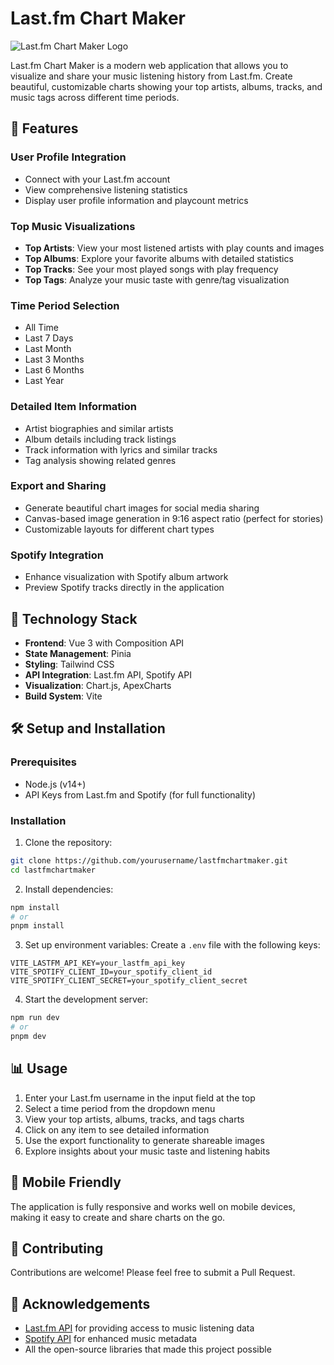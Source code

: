 # Last.fm Chart Maker

![Last.fm Chart Maker Logo](https://lastfm-img2.akamaized.net/i/u/270x270/2a96cbd8b46e442fc41c2b86b821562f.png)

Last.fm Chart Maker is a modern web application that allows you to visualize and share your music listening history from Last.fm. Create beautiful, customizable charts showing your top artists, albums, tracks, and music tags across different time periods.

## 🎵 Features

### User Profile Integration
- Connect with your Last.fm account
- View comprehensive listening statistics
- Display user profile information and playcount metrics

### Top Music Visualizations
- **Top Artists**: View your most listened artists with play counts and images
- **Top Albums**: Explore your favorite albums with detailed statistics
- **Top Tracks**: See your most played songs with play frequency
- **Top Tags**: Analyze your music taste with genre/tag visualization

### Time Period Selection
- All Time
- Last 7 Days
- Last Month
- Last 3 Months
- Last 6 Months
- Last Year

### Detailed Item Information
- Artist biographies and similar artists
- Album details including track listings
- Track information with lyrics and similar tracks
- Tag analysis showing related genres

### Export and Sharing
- Generate beautiful chart images for social media sharing
- Canvas-based image generation in 9:16 aspect ratio (perfect for stories)
- Customizable layouts for different chart types

### Spotify Integration
- Enhance visualization with Spotify album artwork
- Preview Spotify tracks directly in the application

## 🚀 Technology Stack

- **Frontend**: Vue 3 with Composition API
- **State Management**: Pinia
- **Styling**: Tailwind CSS
- **API Integration**: Last.fm API, Spotify API
- **Visualization**: Chart.js, ApexCharts
- **Build System**: Vite

## 🛠️ Setup and Installation

### Prerequisites
- Node.js (v14+)
- API Keys from Last.fm and Spotify (for full functionality)

### Installation

1. Clone the repository:
```bash
git clone https://github.com/yourusername/lastfmchartmaker.git
cd lastfmchartmaker
```

2. Install dependencies:
```bash
npm install
# or
pnpm install
```

3. Set up environment variables:
Create a `.env` file with the following keys:
```
VITE_LASTFM_API_KEY=your_lastfm_api_key
VITE_SPOTIFY_CLIENT_ID=your_spotify_client_id
VITE_SPOTIFY_CLIENT_SECRET=your_spotify_client_secret
```

4. Start the development server:
```bash
npm run dev
# or
pnpm dev
```

## 📊 Usage

1. Enter your Last.fm username in the input field at the top
2. Select a time period from the dropdown menu
3. View your top artists, albums, tracks, and tags charts
4. Click on any item to see detailed information
5. Use the export functionality to generate shareable images
6. Explore insights about your music taste and listening habits

## 📱 Mobile Friendly

The application is fully responsive and works well on mobile devices, making it easy to create and share charts on the go.

## 🤝 Contributing

Contributions are welcome! Please feel free to submit a Pull Request.

## 🙏 Acknowledgements

- [Last.fm API](https://www.last.fm/api) for providing access to music listening data
- [Spotify API](https://developer.spotify.com/documentation/web-api/) for enhanced music metadata
- All the open-source libraries that made this project possible

